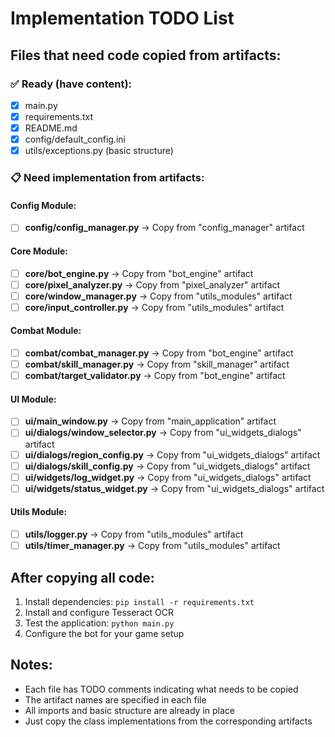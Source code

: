 # Implementation TODO List

## Files that need code copied from artifacts:

### ✅ Ready (have content):
- [x] main.py
- [x] requirements.txt
- [x] README.md
- [x] config/default_config.ini
- [x] utils/exceptions.py (basic structure)

### 📋 Need implementation from artifacts:

#### Config Module:
- [ ] **config/config_manager.py** → Copy from "config_manager" artifact

#### Core Module:
- [ ] **core/bot_engine.py** → Copy from "bot_engine" artifact
- [ ] **core/pixel_analyzer.py** → Copy from "pixel_analyzer" artifact  
- [ ] **core/window_manager.py** → Copy from "utils_modules" artifact
- [ ] **core/input_controller.py** → Copy from "utils_modules" artifact

#### Combat Module:
- [ ] **combat/combat_manager.py** → Copy from "bot_engine" artifact
- [ ] **combat/skill_manager.py** → Copy from "skill_manager" artifact
- [ ] **combat/target_validator.py** → Copy from "bot_engine" artifact

#### UI Module:
- [ ] **ui/main_window.py** → Copy from "main_application" artifact
- [ ] **ui/dialogs/window_selector.py** → Copy from "ui_widgets_dialogs" artifact
- [ ] **ui/dialogs/region_config.py** → Copy from "ui_widgets_dialogs" artifact
- [ ] **ui/dialogs/skill_config.py** → Copy from "ui_widgets_dialogs" artifact
- [ ] **ui/widgets/log_widget.py** → Copy from "ui_widgets_dialogs" artifact
- [ ] **ui/widgets/status_widget.py** → Copy from "ui_widgets_dialogs" artifact

#### Utils Module:
- [ ] **utils/logger.py** → Copy from "utils_modules" artifact
- [ ] **utils/timer_manager.py** → Copy from "utils_modules" artifact

## After copying all code:

1. Install dependencies: `pip install -r requirements.txt`
2. Install and configure Tesseract OCR
3. Test the application: `python main.py`
4. Configure the bot for your game setup

## Notes:
- Each file has TODO comments indicating what needs to be copied
- The artifact names are specified in each file
- All imports and basic structure are already in place
- Just copy the class implementations from the corresponding artifacts
